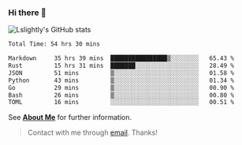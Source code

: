 ### Hi there 👋

![Lslightly's GitHub stats](https://github-readme-stats.vercel.app/api?username=lslightly&show_icons=true&theme=transparent)

<!--START_SECTION:waka-->

```txt
Total Time: 54 hrs 30 mins

Markdown     35 hrs 39 mins  ████████████████▒░░░░░░░░   65.43 %
Rust         15 hrs 31 mins  ███████░░░░░░░░░░░░░░░░░░   28.49 %
JSON         51 mins         ▒░░░░░░░░░░░░░░░░░░░░░░░░   01.58 %
Python       43 mins         ▒░░░░░░░░░░░░░░░░░░░░░░░░   01.34 %
Go           29 mins         ▒░░░░░░░░░░░░░░░░░░░░░░░░   00.90 %
Bash         26 mins         ▒░░░░░░░░░░░░░░░░░░░░░░░░   00.80 %
TOML         16 mins         ░░░░░░░░░░░░░░░░░░░░░░░░░   00.51 %
```

<!--END_SECTION:waka-->

See [**About Me**](https://lslightly.github.io/about) for further information.

> Contact with me through [email](mailto:lqw332664203@mail.ustc.edu.cn). Thanks!

